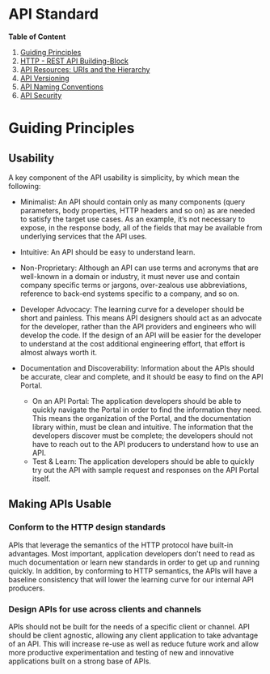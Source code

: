 # API Standard
**Table of Content**
1. [Guiding Principles](https://github.com/sandwi/curated-lists/blob/master/apis/api-standard-starter-kit/README.md#Guiding-Principles)
2. [HTTP - REST API Building-Block](https://github.com/sandwi/curated-lists/blob/master/apis/api-standard-starter-kit/HTTP-REST-API-Building-Block)  
3. [API Resources: URIs and the Hierarchy](https://github.com/sandwi/curated-lists/blob/master/apis/api-standard-starter-kit/API-Resources-URI-and-Hierarchy)  
4. [API Versioning](https://github.com/sandwi/curated-lists/blob/master/apis/api-standard-starter-kit/API-Versioning)
5. [API Naming Conventions](https://github.com/sandwi/curated-lists/blob/master/apis/api-standard-starter-kit/API-Naming-Conventions)
6. [API Security](https://github.com/sandwi/curated-lists/blob/master/apis/api-standard-starter-kit/API-Security)

# Guiding Principles
## Usability  
A key component of the API usability is simplicity, by which mean the following: 
   
* Minimalist: An API should contain only as many components (query parameters, body properties, HTTP headers and so on) as are needed to satisfy the target use cases. As an example, it’s not necessary to expose, in the response body, all of the fields that may be available from underlying services that the API uses.  
  
* Intuitive: An API should be easy to understand learn.  
  
* Non-Proprietary:  Although an API can use terms and acronyms that are well-known in a domain or industry, it must never use and contain company specific terms or jargons, over-zealous use abbreviations, reference to back-end systems specific to a company, and so on.
  
* Developer Advocacy: The learning curve for a developer should be short and painless. This means API designers should act as an advocate for the developer, rather than the API providers and engineers who will develop the code. If the design of an API will be easier for the developer to understand at the cost additional engineering effort, that effort is almost always worth it.

* Documentation and Discoverability: Information about the APIs should be accurate, clear and complete, and it should be easy to find on the API Portal.   
   * On an API Portal: The application developers should be able to quickly navigate the Portal in order to find the information they need. This means the organization of the Portal, and the documentation library within, must be clean and intuitive. The information that the developers discover must be complete; the developers should not have to reach out to the API producers to understand how to use an API.  
   * Test & Learn: The application developers should be able to quickly try out the API with sample request and responses on the API Portal itself. 

## Making APIs Usable
### Conform to the HTTP design standards  
APIs that leverage the semantics of the HTTP protocol have built-in advantages. Most important, application developers don’t need to read as much documentation or learn new standards in order to get up and running quickly. In addition, by conforming to HTTP semantics, the APIs will have a baseline consistency that will lower the learning curve for our internal API producers.

### Design APIs for use across clients and channels  
APIs should not be built for the needs of a specific client or channel. API should be client agnostic, allowing any client application to take advantage of an API. This will increase re-use as well as reduce future work and allow more productive experimentation and testing of new and innovative applications built on a strong base of APIs.
